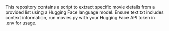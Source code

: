 This repository contains a script to extract specific movie details from a provided list using a Hugging Face language model. Ensure text.txt includes context information, run movies.py with your Hugging Face API token in .env for usage.
